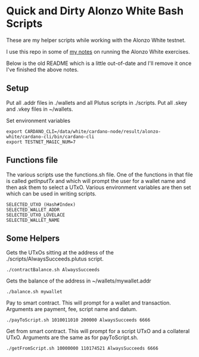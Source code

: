 Quick and Dirty Alonzo White Bash Scripts
=========================================

These are my helper scripts while working with the Alonzo White testnet.

I use this repo in some of [my notes](https://plutus-pioneer-program.readthedocs.io/en/latest/alonzowhiteex1.html) on running the Alonzo White exercises.

Below is the old README which is a little out-of-date and I'll remove it once I've finished the above notes.

Setup
-----

Put all .addr files in ./wallets and all Plutus scripts in ./scripts. Put all .skey and .vkey files in ~/wallets.

Set environment variables

    export CARDANO_CLI=/data/white/cardano-node/result/alonzo-white/cardano-cli/bin/cardano-cli
    export TESTNET_MAGIC_NUM=7

Functions file
--------------

The various scripts use the functions.sh file. One of the functions in that file is called *getInputTx* and
which will prompt the user for a wallet name and then ask them to select a UTxO. Various environment variables are then set
which can be used in writing scripts.

    SELECTED_UTXO (Hash#Index)
    SELECTED_WALLET_ADDR
    SELECTED_UTXO_LOVELACE
    SELECTED_WALLET_NAME

Some Helpers
------------

Gets the UTxOs sitting at the address of the ./scripts/AlwaysSucceeds.plutus script.

	./contractBalance.sh AlwaysSucceeds

Gets the balance of the address in ~/wallets/mywallet.addr

	./balance.sh mywallet

Pay to smart contract. This will prompt for a wallet and transaction. Arguments are payment, fee, script name and datum.

	./payToScript.sh 1010011010 200000 AlwaysSucceeds 6666

Get from smart contract. This will prompt for a script UTxO and a collateral UTxO. Arguments are the same as for payToScript.sh.

	./getFromScript.sh 10000000 110174521 AlwaysSucceeds 6666

